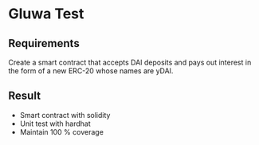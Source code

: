 # Gluwa Test

## Requirements
Create a smart contract that accepts DAI deposits and pays out interest in the form of a new ERC-20 whose names are yDAI.

## Result
- Smart contract with solidity
- Unit test with hardhat
- Maintain 100 % coverage
